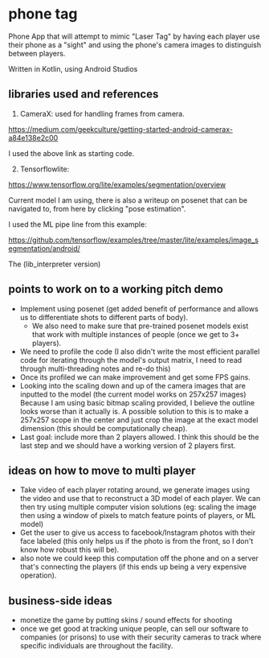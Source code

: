 # phone tag
Phone App that will attempt to mimic "Laser Tag" by having each player use their phone as a "sight" and using the phone's camera images to distinguish between players.

Written in Kotlin, using Android Studios

## libraries used and references
1. CameraX: used for handling frames from camera.

https://medium.com/geekculture/getting-started-android-camerax-a84e138e2c00

I used the above link as starting code.

2. Tensorflowlite:

https://www.tensorflow.org/lite/examples/segmentation/overview

Current model I am using, there is also a writeup on posenet that can be navigated to, from here by clicking "pose estimation".

I used the ML pipe line from this example:

https://github.com/tensorflow/examples/tree/master/lite/examples/image_segmentation/android/

The (lib_interpreter version) 


## points to work on to a working pitch demo

 - Implement using posenet (get added benefit of performance and allows
   us to differentiate shots to different parts of body).
	 - We also need to make sure that pre-trained posenet models exist that work with multiple instances of people (once we get to 3+ players).
 - We need to profile the code (I also didn't write the most efficient
   parallel code for iterating through the model's output matrix, I need
   to read through multi-threading notes and re-do this)
 - Once its profiled we can make improvement and get some FPS gains.
 - Looking into the scaling down and up of the camera images that are
   inputted to the model (the current model works on 257x257 images)
   Because I am using basic bitmap scaling provided, I believe the
   outline looks worse than it actually is. A possible solution to this
   is to make a 257x257 scope in the center and just crop the image at
   the exact model dimension (this should be computationally cheap).
 - Last goal: include more than 2 players allowed. I think this should
   be the last step and we should have a working version of 2 players
   first.

## ideas on how to move to multi player

 - Take video of each player rotating around, we generate images using
   the video and use that to reconstruct a 3D model of each player. We
   can then try using multiple computer vision solutions (eg: scaling
   the image then using a window of pixels to match feature points of
   players, or ML model)
 - Get the user to give us access to facebook/Instagram photos with
   their face labeled (this only helps us if the photo is from the
   front, so I don't know how robust this will be).
 - also note we could keep this computation off the phone and on a
   server that's connecting the players (if this ends up being a very
   expensive operation).

## business-side ideas

 - monetize the game by putting skins / sound effects for shooting
 - once we get good at tracking unique people, can sell our software to companies (or prisons) to use with their security cameras to track where specific individuals are throughout the facility.
